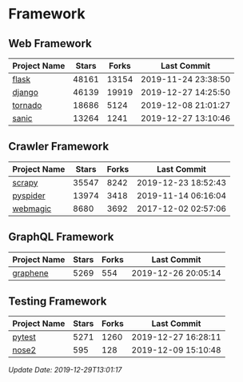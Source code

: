 # Framework

## Web Framework

| Project Name | Stars | Forks | Last Commit |
| ------------ | ----- | ----- | ----------- |
| [flask](https://github.com/pallets/flask) | 48161 | 13154 | 2019-11-24 23:38:50 |
| [django](https://github.com/django/django) | 46139 | 19919 | 2019-12-27 14:25:50 |
| [tornado](https://github.com/tornadoweb/tornado) | 18686 | 5124 | 2019-12-08 21:01:27 |
| [sanic](https://github.com/huge-success/sanic) | 13264 | 1241 | 2019-12-27 13:10:46 |

## Crawler Framework

| Project Name | Stars | Forks | Last Commit |
| ------------ | ----- | ----- | ----------- |
| [scrapy](https://github.com/scrapy/scrapy) | 35547 | 8242 | 2019-12-23 18:52:43 |
| [pyspider](https://github.com/binux/pyspider) | 13974 | 3418 | 2019-11-14 06:16:04 |
| [webmagic](https://github.com/code4craft/webmagic) | 8680 | 3692 | 2017-12-02 02:57:06 |

## GraphQL Framework

| Project Name | Stars | Forks | Last Commit |
| ------------ | ----- | ----- | ----------- |
| [graphene](https://github.com/graphql-python/graphene) | 5269 | 554 | 2019-12-26 20:05:14 |

## Testing Framework

| Project Name | Stars | Forks | Last Commit |
| ------------ | ----- | ----- | ----------- |
| [pytest](https://github.com/pytest-dev/pytest) | 5271 | 1260 | 2019-12-27 16:28:11 |
| [nose2](https://github.com/nose-devs/nose2) | 595 | 128 | 2019-12-09 15:10:48 |

*Update Date: 2019-12-29T13:01:17*